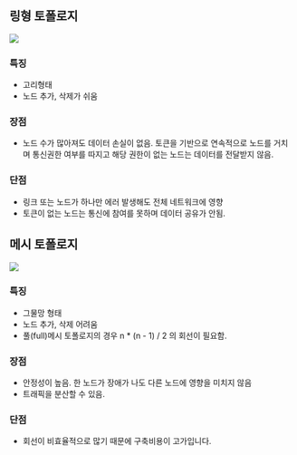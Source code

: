 ## 링형 토폴로지
![](https://velog.velcdn.com/images/cjllee/post/2d393d89-0a75-4c25-8d85-fc6a9dd2c4d2/image.png)

### 특징
- 고리형태
- 노드 추가, 삭제가 쉬움
### 장점
- 노드 수가 많아져도 데이터 손실이 없음. 토큰을 기반으로 연속적으로 노드를 거치며
통신권한 여부를 따지고 해당 권한이 없는 노드는 데이터를 전달받지 않음.
### 단점
- 링크 또는 노드가 하나만 에러 발생해도 전체 네트워크에 영향
- 토큰이 없는 노드는 통신에 참여를 못하며 데이터 공유가 안됨.
## 메시 토폴로지
![](https://velog.velcdn.com/images/cjllee/post/3dc05370-c722-4cc5-974f-cff66ff9d9b8/image.jpeg)


### 특징
- 그물망 형태
- 노드 추가, 삭제 어려움
- 풀(full)메시 토폴로지의 경우 n * (n - 1) / 2 의 회선이 필요함.
### 장점
- 안정성이 높음. 한 노드가 장애가 나도 다른 노드에 영향을 미치지 않음
- 트래픽을 분산할 수 있음.
### 단점
- 회선이 비효율적으로 많기 때문에 구축비용이 고가입니다.
